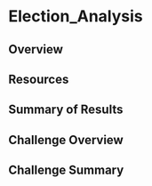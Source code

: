 # Election_Analysis


## Overview

## Resources

## Summary of Results

## Challenge Overview

## Challenge Summary

